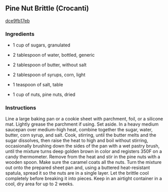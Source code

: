 ## Pine Nut Brittle (Crocanti)

[dce9fb17eb](http://www.food.com/recipe/pine-nut-brittle-crocanti-440597)

### Ingredients

 - 1 cup of sugars, granulated

 - 2 tablespoon of water, bottled, generic

 - 2 tablespoon of butter, without salt

 - 2 tablespoon of syrups, corn, light

 - 1 teaspoon of salt, table

 - 1 cup of nuts, pine nuts, dried

### Instructions

Line a large baking pan or a cookie sheet with parchment, foil, or a silicone mat. Lightly grease the parchment if using. Set aside. In a heavy medium saucepan over medium-high heat, combine together the sugar, water, butter, corn syrup, and salt. Cook, stirring, until the butter melts and the sugar dissolves, then raise the heat to high and boil without stirring, occasionally brushing down the sides of the pan with a wet pastry brush, until the mixture turns deep golden brown in color and registers 350F on a candy thermometer. Remove from the heat and stir in the pine nuts with a wooden spoon. Make sure the caramel coats all the nuts. Turn the mixture out onto the prepared sheet pan and, using a buttered heat-resistant spatula, spread it so the nuts are in a single layer. Let the brittle cool completely before breaking it into pieces. Keep in an airtight container in a cool, dry area for up to 2 weeks.